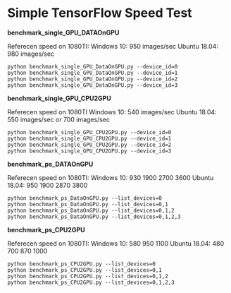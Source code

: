 Simple TensorFlow Speed Test
===

__benchmark_single_GPU_DATAOnGPU__

Referecen speed on 1080TI: 
Windows 10: 950 images/sec
Ubuntu 18.04: 980 images/sec

```
python benchmark_single_GPU_DataOnGPU.py --device_id=0
python benchmark_single_GPU_DataOnGPU.py --device_id=1
python benchmark_single_GPU_DataOnGPU.py --device_id=2
python benchmark_single_GPU_DataOnGPU.py --device_id=3
```


__benchmark_single_GPU_CPU2GPU__

Referecen speed on 1080TI
Windows 10: 540 images/sec
Ubuntu 18.04: 550 images/sec or 700 images/sec

```
python benchmark_single_GPU_CPU2GPU.py --device_id=0
python benchmark_single_GPU_CPU2GPU.py --device_id=1
python benchmark_single_GPU_CPU2GPU.py --device_id=2
python benchmark_single_GPU_CPU2GPU.py --device_id=3
```

__benchmark_ps_DATAOnGPU__

Referecen speed on 1080TI: 
Windows 10: 930 1900 2700 3600
Ubuntu 18.04: 950 1900 2870 3800

```
python benchmark_ps_DataOnGPU.py --list_devices=0
python benchmark_ps_DataOnGPU.py --list_devices=0,1
python benchmark_ps_DataOnGPU.py --list_devices=0,1,2
python benchmark_ps_DataOnGPU.py --list_devices=0,1,2,3
```

__benchmark_ps_CPU2GPU__

Referecen speed on 1080TI: 
Windows 10: 580 950 1100 
Ubuntu 18.04: 480 700 870 1000

```
python benchmark_ps_CPU2GPU.py --list_devices=0
python benchmark_ps_CPU2GPU.py --list_devices=0,1
python benchmark_ps_CPU2GPU.py --list_devices=0,1,2
python benchmark_ps_CPU2GPU.py --list_devices=0,1,2,3
```
